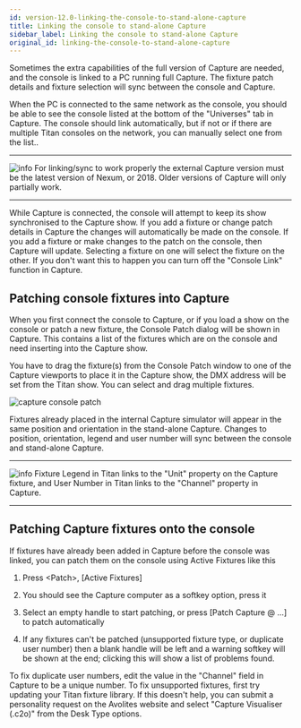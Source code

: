 ```yaml
---
id: version-12.0-linking-the-console-to-stand-alone-capture
title: Linking the console to stand-alone Capture
sidebar_label: Linking the console to stand-alone Capture
original_id: linking-the-console-to-stand-alone-capture
---
```


Sometimes the extra capabilities of the full version of Capture are
needed, and the console is linked to a PC running full Capture. The
fixture patch details and fixture selection will sync between the
console and Capture.

When the PC is connected to the same network as the console, you should
be able to see the console listed at the bottom of the "Universes" tab
in Capture. The console should link automatically, but if not or if
there are multiple Titan consoles on the network, you can manually
select one from the list..

  --------------------------------------------------------------------------------------------- ------------------------------------------------------------------------------------------------------------------------------------------------------------------
  ![info](/docs/images/image6.png)   For linking/sync to work properly the external Capture version must be the latest version of Nexum, or 2018. Older versions of Capture will only partially work.
  --------------------------------------------------------------------------------------------- ------------------------------------------------------------------------------------------------------------------------------------------------------------------

While Capture is connected, the console will attempt to keep its show
synchronised to the Capture show. If you add a fixture or change patch
details in Capture the changes will automatically be made on the
console. If you add a fixture or make changes to the patch on the
console, then Capture will update. Selecting a fixture on one will
select the fixture on the other. If you don't want this to happen you
can turn off the "Console Link" function in Capture.

Patching console fixtures into Capture
--------------------------------------

When you first connect the console to Capture, or if you load a show on
the console or patch a new fixture, the Console Patch dialog will be
shown in Capture. This contains a list of the fixtures which are on the
console and need inserting into the Capture show.

You have to drag the fixture(s) from the Console Patch window to one of
the Capture viewports to place it in the Capture show, the DMX address
will be set from the Titan show. You can select and drag multiple
fixtures.

![capture console
patch](/docs/images/image271.png)

Fixtures already placed in the internal Capture simulator will appear in
the same position and orientation in the stand-alone Capture. Changes to
position, orientation, legend and user number will sync between the
console and stand-alone Capture.

  --------------------------------------------------------------------------------------------- ---------------------------------------------------------------------------------------------------------------------------------------------------
  ![info](/docs/images/image6.png)   Fixture Legend in Titan links to the "Unit" property on the Capture fixture, and User Number in Titan links to the "Channel" property in Capture.
  --------------------------------------------------------------------------------------------- ---------------------------------------------------------------------------------------------------------------------------------------------------

Patching Capture fixtures onto the console
------------------------------------------

If fixtures have already been added in Capture before the console was
linked, you can patch them on the console using Active Fixtures like
this

1. Press \<Patch\>, \[Active Fixtures\]

2. You should see the Capture computer as a softkey option, press it

3. Select an empty handle to start patching, or press \[Patch Capture @
...\] to patch automatically

4. If any fixtures can't be patched (unsupported fixture type, or
duplicate user number) then a blank handle will be left and a warning
softkey will be shown at the end; clicking this will show a list of
problems found.

To fix duplicate user numbers, edit the value in the "Channel" field in
Capture to be a unique number. To fix unsupported fixtures, first try
updating your Titan fixture library. If this doesn't help, you can
submit a personality request on the Avolites website and select "Capture
Visualiser (.c2o)" from the Desk Type options.


